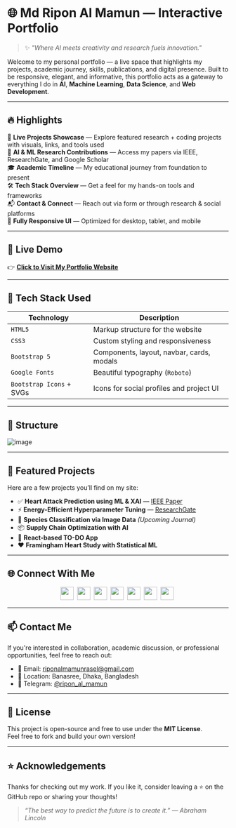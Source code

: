 # 🌐 Md Ripon Al Mamun — Interactive Portfolio

> ✨ *"Where AI meets creativity and research fuels innovation."*

Welcome to my personal portfolio — a live space that highlights my projects, academic journey, skills, publications, and digital presence. Built to be responsive, elegant, and informative, this portfolio acts as a gateway to everything I do in **AI**, **Machine Learning**, **Data Science**, and **Web Development**.

---

## 🔥 Highlights

🎯 **Live Projects Showcase** — Explore featured research + coding projects with visuals, links, and tools used  
🧠 **AI & ML Research Contributions** — Access my papers via IEEE, ResearchGate, and Google Scholar  
🎓 **Academic Timeline** — My educational journey from foundation to present  
🛠️ **Tech Stack Overview** — Get a feel for my hands-on tools and frameworks  
📬 **Contact & Connect** — Reach out via form or through research & social platforms  
📱 **Fully Responsive UI** — Optimized for desktop, tablet, and mobile

---

## 🚀 Live Demo

👉 [**Click to Visit My Portfolio Website**](https://your-portfolio-link.com)

---

## 🧰 Tech Stack Used

| Technology     | Description                                     |
|----------------|-------------------------------------------------|
| `HTML5`        | Markup structure for the website                |
| `CSS3`         | Custom styling and responsiveness               |
| `Bootstrap 5`  | Components, layout, navbar, cards, modals       |
| `Google Fonts` | Beautiful typography (`Roboto`)                 |
| `Bootstrap Icons` + SVGs | Icons for social profiles and project UI |

---

## 📁 Structure

![image](https://github.com/user-attachments/assets/5a4c7df3-9dd0-4347-b584-265d4749f4b4)


---

## 📸 Featured Projects

Here are a few projects you’ll find on my site:

- ✅ **Heart Attack Prediction using ML & XAI** — [IEEE Paper](https://ieeexplore.ieee.org/document/11022132)
- ⚡ **Energy-Efficient Hyperparameter Tuning** — [ResearchGate](https://www.researchgate.net/publication/389167317)
- 🐛 **Species Classification via Image Data** *(Upcoming Journal)*
- 📦 **Supply Chain Optimization with AI**
- 📱 **React-based TO-DO App**
- ❤️ **Framingham Heart Study with Statistical ML**

---

## 🌐 Connect With Me

<p align="center">
  <a href="https://github.com/riponalmamun" target="_blank"><img src="https://cdn.jsdelivr.net/gh/devicons/devicon/icons/github/github-original.svg" width="30"/></a>&nbsp;
  <a href="https://www.linkedin.com/in/mdriponalmamun/" target="_blank"><img src="https://cdn.jsdelivr.net/gh/devicons/devicon/icons/linkedin/linkedin-original.svg" width="30"/></a>&nbsp;
  <a href="https://www.facebook.com/riponalmamun.rasel.2/" target="_blank"><img src="https://upload.wikimedia.org/wikipedia/commons/1/1b/Facebook_icon.svg" width="30"/></a>&nbsp;
  <a href="https://www.researchgate.net/profile/Md-Ripon-Al-Mamun" target="_blank"><img src="https://upload.wikimedia.org/wikipedia/commons/5/5e/ResearchGate_icon_SVG.svg" width="30"/></a>&nbsp;
  <a href="https://scholar.google.com/citations?user=N9_yGkMAAAAJ" target="_blank"><img src="https://upload.wikimedia.org/wikipedia/commons/c/c7/Google_Scholar_logo.svg" width="30"/></a>&nbsp;
  <a href="https://www.kaggle.com/riponalmamun" target="_blank"><img src="https://upload.wikimedia.org/wikipedia/commons/7/7c/Kaggle_logo.png" width="30"/></a>&nbsp;
  <a href="https://orcid.org/0009-0007-2505-0505" target="_blank"><img src="https://upload.wikimedia.org/wikipedia/commons/0/06/ORCID_iD.svg" width="30"/></a>&nbsp;
</p>

---

## 📫 Contact Me

If you're interested in collaboration, academic discussion, or professional opportunities, feel free to reach out:

- 📧 Email: [riponalmamunrasel@gmail.com](mailto:riponalmamunrasel@gmail.com)
- 📍 Location: Banasree, Dhaka, Bangladesh
- 📱 Telegram: [@ripon_al_mamun](https://t.me/ripon_al_mamun)

---

## 📄 License

This project is open-source and free to use under the **MIT License**.  
Feel free to fork and build your own version!

---

## ⭐ Acknowledgements

Thanks for checking out my work. If you like it, consider leaving a ⭐ on the GitHub repo or sharing your thoughts!

> _“The best way to predict the future is to create it.” — Abraham Lincoln_





